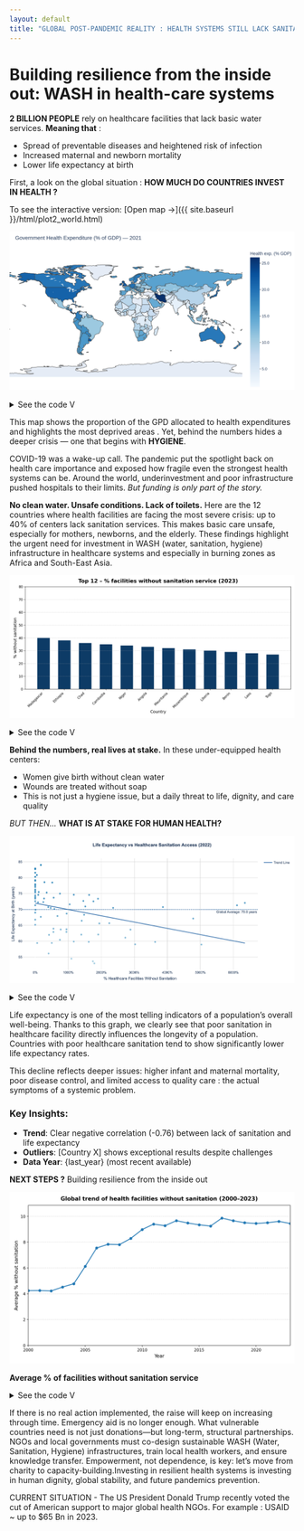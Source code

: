 ```yaml
---
layout: default
title: "GLOBAL POST-PANDEMIC REALITY : HEALTH SYSTEMS STILL LACK SANITATION"
---
```


# Building resilience from the inside out: WASH in health-care systems

**2 BILLION PEOPLE** rely on healthcare facilities that lack basic water services. **Meaning that** :
- Spread of preventable diseases and heightened risk of infection  
- Increased maternal and newborn mortality  
- Lower life expectancy at birth

First, a look on the global situation : 
**HOW MUCH DO COUNTRIES INVEST IN HEALTH ?**

To see the interactive version: [Open map →]({{ site.baseurl }}/html/plot2_world.html)

![Government Health Expenditure (% GDP) by country](img/plot2_world.png)


<details>
<summary>See the code V </summary>

```python
import pandas as pd
import plotly.express as px

he = pd.read_csv("89C6C79_ALL_LATEST.csv", sep=";", encoding="utf-8-sig", engine="python")
latest = he["DIM_TIME"].max()
df = he[he["DIM_TIME"] == latest]

fig = px.choropleth(
    df,
    locations="GEO_NAME_SHORT",
    locationmode="country names",
    color="RATE_PER_100_N",
    hover_name="GEO_NAME_SHORT",
    hover_data={"DIM_TIME": True},
    color_continuous_scale=px.colors.sequential.Blues,
    title="Government Health Expenditure (% of GDP) — " + str(latest),
    labels={
        "RATE_PER_100_N": "Health exp. (% GDP)",
        "DIM_TIME": "Year"
    },
    width=900,
    height=500
)

fig.update_traces(
    hovertemplate="In %{customdata[0]}, %{location} allocates %{z:.1f}% of its GDP to health expenditure."
)

fig.update_layout(
    margin=dict(l=0, r=0, t=50, b=0),
    title_x=0.02,
    geo=dict(showframe=False, showcoastlines=True),
    coloraxis_colorbar=dict(
        title="Health exp. (% GDP)",
        ticks="outside",
        tickformat=".1f"
    )
)

fig.show()
fig.write_image("docs/img/plot2_world.png", scale=3, width=900, height=500)
```
</details>

This map shows the proportion of the GPD allocated to health expenditures and highlights the most deprived areas . Yet, behind the numbers hides a deeper crisis — one that begins with **HYGIENE**.

COVID-19 was a wake-up call.
The pandemic put the spotlight back on
health care importance and exposed how
fragile even the strongest health systems can be. Around the world, underinvestment and
poor infrastructure pushed hospitals to their
limits.
*But funding is only part of the story.*

**No clean water. Unsafe conditions. Lack of toilets.**
Here are the 12 countries where health facilities are facing the most severe crisis: up to 40% of centers lack sanitation services. This makes basic care unsafe, especially for mothers, newborns, and the elderly.
These findings highlight the urgent need for investment in WASH (water, sanitation, hygiene) infrastructure in healthcare systems and especially in burning zones as Africa and South-East Asia.

![Top 12 countries – Proportion of health care facilities with no sanitation service](img/top12_nosanitation.png)

<details>
<summary>See the code V </summary>

```python
from plotnine import (
    ggplot, aes, geom_col,
    scale_y_continuous, theme_minimal,
    theme, element_text, labs
)
import pandas as pd

df = pd.read_csv('unicef_indicator_1(7).csv')
last_year = df['time_period'].max()
df_latest = (
    df[df['time_period']==last_year]
      .sort_values('obs_value', ascending=False)
      .head(12)
      .rename(columns={
         'geo_area_name':'country',
         'obs_value':'no_sanitation_pct'
      })
)
top12 = df_latest[['country','no_sanitation_pct']]

p = (
    ggplot(top12, aes(x='country', y='no_sanitation_pct'))
    + geom_col(fill='#0d3b66', width=0.6)
    + scale_y_continuous(expand=(0,0), breaks=range(0,81,10))
    + theme_minimal(base_size=12)
    + theme(
        figure_size=(12, 6),
        axis_text_x=element_text(rotation=45, hjust=1, size=10),
        axis_title_y=element_text(size=12),
        plot_title=element_text(size=14, weight='bold', margin={'b':12})
      )
    + labs(
        title=f"Top 12 countries – % without sanitation ({last_year})",
        x='Country',
        y='% without sanitation'
      )
)

output_path = 'top12_nosanitation.png'
p.save(f'docs/img/{output_path}', width=12, height=6, dpi=200)
```
</details>

**Behind the numbers, real lives at stake.** In these under-equipped health centers:
- Women give birth without clean water
- Wounds are treated without soap  
- This is not just a hygiene issue, but a daily threat to life, dignity, and care quality

*BUT THEN...*
**WHAT IS AT STAKE FOR HUMAN HEALTH?**

![Life Expectancy vs Healthcare Sanitation Access](img/ScatterPlotExpectancy.png)


<details>
<summary>See the code V</summary>

```python
import pandas as pd
import plotly.express as px
import plotly.graph_objects as go
from sklearn.linear_model import LinearRegression
import numpy as np

# 1) Data Loading and Cleaning
san = pd.read_csv('/content/unicef_indicator_1(7).csv', sep=';', engine='python')
san.columns = [col.strip('\ufeff').strip() for col in san.columns]

san = san[san['indicator'].str.contains('Proportion of health care facilities', na=False)]
san = san[san['sex'] == 'Total']
san['year'] = pd.to_numeric(san['time_period'], errors='coerce')
san['no_san_pct'] = pd.to_numeric(san['obs_value'], errors='coerce')
san = san.dropna(subset=['year', 'no_san_pct'])

meta = pd.read_csv('/content/unicef_metadata.csv', sep=';', engine='python')
meta = meta.rename(columns={'Life expectancy at birth, total (years)': 'life_exp'})
meta['year'] = pd.to_numeric(meta['year'], errors='coerce')
meta['life_exp'] = pd.to_numeric(meta['life_exp'], errors='coerce')
meta = meta.dropna(subset=['year', 'life_exp'])

# 2) Find most recent common year
common_years = sorted(list(set(san['year']).intersection(set(meta['year']))))
if not common_years:
    raise ValueError("No common years found between datasets")

last_year = max(common_years)
san_latest = san[san['year'] == last_year][['country', 'no_san_pct']]
meta_latest = meta[meta['year'] == last_year][['country', 'life_exp']]

# 3) Data Merging
san_latest['country'] = san_latest['country'].str.strip().str.upper()
meta_latest['country'] = meta_latest['country'].str.strip().str.upper()
df_scatter = pd.merge(san_latest, meta_latest, on='country', how='inner')

if df_scatter.empty:
    raise ValueError("No country matches found")

# 4) Create blue color gradient (darker blue = higher life expectancy)
df_scatter['color_intensity'] = (df_scatter['life_exp'] - df_scatter['life_exp'].min()) / (df_scatter['life_exp'].max() - df_scatter['life_exp'].min())
colorscale = [[0, '#a6cee3'], [1, '#1f78b4']]  # Light to dark blue gradient

# 5) Calculate regression line
X = df_scatter['no_san_pct'].values.reshape(-1, 1)
y = df_scatter['life_exp'].values
model = LinearRegression().fit(X, y)
trend_line = model.predict(X)

# 6) Create interactive visualization
fig = px.scatter(
    df_scatter,
    x='no_san_pct',
    y='life_exp',
    color='color_intensity',
    color_continuous_scale=colorscale,
    hover_name='country',
    hover_data={
        'no_san_pct': ':.1f%',
        'life_exp': ':.1f years',
        'color_intensity': False
    },
    labels={
        'no_san_pct': '% Healthcare Facilities Without Sanitation',
        'life_exp': 'Life Expectancy at Birth (years)',
    },
    title=f'Life Expectancy vs Healthcare Sanitation Access ({last_year})'
)

# Add trend line
fig.add_trace(
    go.Scatter(
        x=df_scatter['no_san_pct'],
        y=trend_line,
        mode='lines',
        name='Trend Line',
        line=dict(color='#08519c', width=2),  # Dark blue trend line
        hoverinfo='skip'
    )
)

# Add average line (now in dark blue instead of green)
mean_life_exp = df_scatter['life_exp'].mean()
fig.add_hline(
    y=mean_life_exp,
    line_dash="dot",
    annotation_text=f"Global Average: {mean_life_exp:.1f} years",
    annotation_position="bottom right",
    line_color="#08519c",  # Dark blue average line
    annotation_font_size=12
)

# Customize layout
fig.update_layout(
    coloraxis_showscale=False,
    plot_bgcolor='white',
    paper_bgcolor='white',
    font=dict(family="Arial", size=12),
    hoverlabel=dict(
        bgcolor="white",
        font_size=12,
        font_family="Arial"
    ),
    title={
        'text': f"<b>Life Expectancy vs Healthcare Sanitation Access ({last_year})</b>",
        'y':0.95,
        'x':0.5,
        'xanchor': 'center',
        'yanchor': 'top',
        'font': {'size': 16}
    },
    margin=dict(l=20, r=20, t=80, b=20)
)

# Axis formatting
fig.update_xaxes(
    title_standoff=10,
    tickformat=".0%",
    showgrid=True, 
    gridwidth=0.5, 
    gridcolor='LightGrey'
)

fig.update_yaxes(
    title_standoff=10,
    showgrid=True, 
    gridwidth=0.5, 
    gridcolor='LightGrey'
)

# Display
fig.show()

# Save as interactive HTML
output_path = '/content/life_expectancy_vs_sanitation.html'
fig.write_html(output_path)
print(f"\nInteractive visualization saved to: {output_path}")
print(f"To share this visualization: [Open interactive chart →](/content/life_expectancy_vs_sanitation.html)")
```
</details>



Life expectancy is one of the most telling indicators of a population’s overall well-being. Thanks to this graph, we clearly see that poor sanitation in healthcare facility directly influences the longevity of a population.
Countries with poor healthcare sanitation tend to show significantly lower life expectancy rates.

This decline reflects deeper issues: higher infant and maternal mortality, poor disease control, and limited access to quality care : the actual symptoms of a systemic problem.

### Key Insights:
- **Trend**: Clear negative correlation (-0.76) between lack of sanitation and life expectancy
- **Outliers**: [Country X] shows exceptional results despite challenges
- **Data Year**: {last_year} (most recent available)


**NEXT STEPS ?** Building resilience from the inside out

![Global sanitation coverage trend (2000–2023)](img/global_sanitation_trend.png)

**Average % of facilities without sanitation service**  

<details>
<summary>See the code V</summary>

```python
import pandas as pd
import matplotlib.pyplot as plt

df = pd.read_csv('/content/unicef_indicator_1(7).csv', sep=';')

mask = (
    df['indicator'].str.contains('no sanitation', case=False, na=False)
    & (df['sex'] == 'Total')
)
sub = df.loc[mask, ['time_period', 'obs_value']].copy()

sub['year'] = pd.to_numeric(sub['time_period'], errors='coerce')
trend = (
    sub.dropna(subset=['year'])
       .groupby('year')['obs_value']
       .mean()
       .reset_index()
       .sort_values('year')
)

fig, ax = plt.subplots(figsize=(10, 6))
ax.plot(trend['year'], trend['obs_value'], marker='o', linewidth=2, label='% global without sanitation')
ax.set_xlim(2000, trend['year'].max())
ax.set_ylim(0, trend['obs_value'].max() * 1.1)
ax.set_title("Global trend of health facilities without sanitation (2000–2023)", 
             fontsize=14, fontweight='bold', pad=12)
ax.set_xlabel("Year", fontsize=12)
ax.set_ylabel("Average % without sanitation", fontsize=12)
ax.grid(axis='y', linestyle='--', alpha=0.5)
plt.tight_layout()
plt.show()
```
</details>

If there is no real action implemented, the raise will keep on increasing through time.
Emergency aid is no longer enough. What vulnerable countries need is not just donations—but long-term, structural
partnerships.
NGOs and local governments must co-design sustainable WASH (Water, Sanitation, Hygiene) infrastructures, train
local health workers, and ensure knowledge transfer.
Empowerment, not dependence, is key: let’s move from charity to capacity-building.Investing in resilient health systems is investing in human dignity, global stability, and future pandemics prevention.


CURRENT SITUATION - The US President Donald Trump recently voted the cut of American support to major global health NGOs.
For example : USAID ~ up to $65 Bn in 2023.


